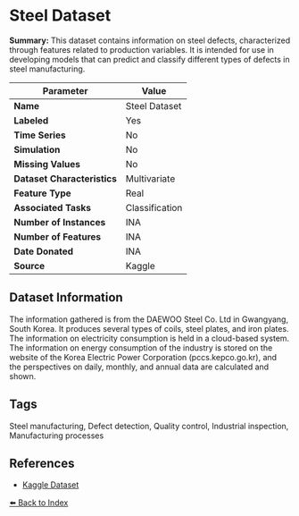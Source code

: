 # Steel Dataset

**Summary:** This dataset contains information on steel defects, characterized through features related to production variables. It is intended for use in developing models that can predict and classify different types of defects in steel manufacturing.

| Parameter | Value |
| --- | --- |
| **Name** | Steel Dataset |
| **Labeled** | Yes |
| **Time Series** | No |
| **Simulation** | No |
| **Missing Values** | No |
| **Dataset Characteristics** | Multivariate |
| **Feature Type** | Real |
| **Associated Tasks** | Classification |
| **Number of Instances** | INA |
| **Number of Features** | INA |
| **Date Donated** | INA |
| **Source** | Kaggle |

## Dataset Information

The information gathered is from the DAEWOO Steel Co. Ltd in Gwangyang, South Korea. It produces several types of coils, steel plates, and iron plates. The information on electricity consumption is held in a cloud-based system. The information on energy consumption of the industry is stored on the website of the Korea Electric Power Corporation (pccs.kepco.go.kr), and the perspectives on daily, monthly, and annual data are calculated and shown.

## Tags

Steel manufacturing, Defect detection, Quality control, Industrial inspection, Manufacturing processes

## References

- [Kaggle Dataset](https://www.kaggle.com/datasets/nimapourmoradi/steel-dataset)

[⬅️ Back to Index](../README.md)
